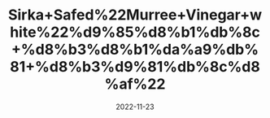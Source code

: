 ---
title: 'Sirka+Safed%22Murree+Vinegar+white%22%d9%85%d8%b1%db%8c+%d8%b3%d8%b1%da%a9%db%81+%d8%b3%d9%81%db%8c%d8%af%22'
date: '2022-11-23' 
metatag: '' 
inventory: '0' 
draft: false 
# meta description 
shortDescripton: ''
description: 'Sirka+Vinegar'
longdescription: ''
tags: ''
brand: ''
subCategory: ''
unit: '800 ml-Pk'
sellCount: '0'
featured: True
# product Price
price: '120.0'
# Product Short Description
shortDescription: ''
productID: '76A55A25-204E-ED11-996A-005056B3A416'
type: 'products'
category: 'Sirka+Vinegar' 
thumnailproduct: 'https://eraconnect.blob.core.windows.net/product-images/aminsaddiquidawakhana/45f96dfb-4732-4d0a-bdea-6c1c40968038.webp' 
images:
  - image: 'https://eraconnect.blob.core.windows.net/product-images/aminsaddiquidawakhana/45f96dfb-4732-4d0a-bdea-6c1c40968038.webp'  
Variants:
---